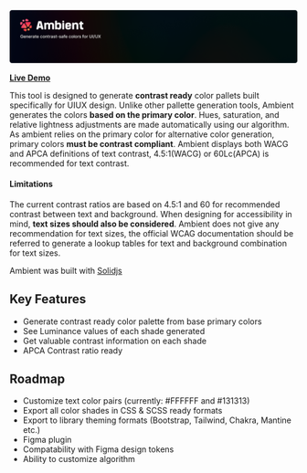 ![Ambient - generate contrast safe colors for UIUX](https://github.com/kevintyj/ambient/raw/master/public/ambient.png)

**[Live Demo](https://ambient-rvx.web.app/)**

This tool is designed to generate **contrast ready** color pallets built specifically for UIUX design. Unlike other pallette generation tools, Ambient generates the colors **based on the primary color**. Hues, saturation, and relative lightness adjustments are made automatically using our algorithm. As ambient relies on the primary color for alternative color generation, primary colors **must be contrast compliant**. Ambient displays both WACG and APCA definitions of text contrast, 4.5:1(WACG) or 60Lc(APCA) is recommended for text contrast. 

#### Limitations

The current contrast ratios are based on 4.5:1 and 60 for recommended contrast between text and background. When designing for accessibility in mind,  **text sizes should also be considered**. Ambient does not give any recommendation for text sizes, the official WCAG documentation should be referred to generate a lookup tables for text and background combination for text sizes.

Ambient was built with [Solidjs](https://solidjs.com)

## Key Features
- Generate contrast ready color palette from base primary colors
- See Luminance values of each shade generated
- Get valuable contrast information on each shade
- APCA Contrast ratio ready

## Roadmap
- Customize text color pairs (currently: #FFFFFF and #131313)
- Export all color shades in CSS & SCSS ready formats
- Export to library theming formats (Bootstrap, Tailwind, Chakra, Mantine etc.) 
- Figma plugin
- Compatability with Figma design tokens
- Ability to customize algorithm